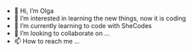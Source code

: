 - 👋 Hi, I’m Olga
- 👀 I’m interested in learning the new things, now it is coding
- 🌱 I’m currently learning to code with SheCodes
- 💞️ I’m looking to collaborate on ...
- 📫 How to reach me ...

<!---
OlgaD-crypto/OlgaD-crypto is a ✨ special ✨ repository because its `README.md` (this file) appears on your GitHub profile.
You can click the Preview link to take a look at your changes.
--->
